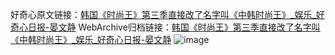 好奇心原文链接：[韩国《时尚王》第三季直接改了名字叫《中韩时尚王》_娱乐_好奇心日报-晏文静](https://www.qdaily.com/articles/8468.html)
WebArchive归档链接：[韩国《时尚王》第三季直接改了名字叫《中韩时尚王》_娱乐_好奇心日报-晏文静](http://web.archive.org/web/20190623152938/https://www.qdaily.com/articles/8468.html)
![image](http://ww3.sinaimg.cn/large/007d5XDply1g3vd8dovr4j30u02qle81)